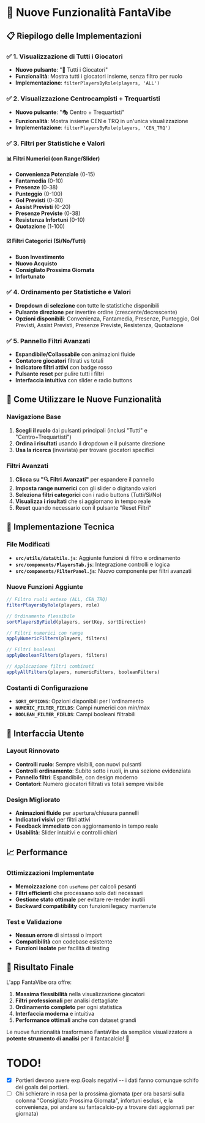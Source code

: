 # 🎯 Nuove Funzionalità FantaVibe

## 📋 Riepilogo delle Implementazioni

### ✅ 1. Visualizzazione di Tutti i Giocatori
- **Nuovo pulsante**: "👥 Tutti i Giocatori" 
- **Funzionalità**: Mostra tutti i giocatori insieme, senza filtro per ruolo
- **Implementazione**: `filterPlayersByRole(players, 'ALL')`

### ✅ 2. Visualizzazione Centrocampisti + Trequartisti
- **Nuovo pulsante**: "🎭 Centro + Trequartisti"
- **Funzionalità**: Mostra insieme CEN e TRQ in un'unica visualizzazione
- **Implementazione**: `filterPlayersByRole(players, 'CEN_TRQ')`

### ✅ 3. Filtri per Statistiche e Valori

#### 📊 Filtri Numerici (con Range/Slider)
- **Convenienza Potenziale** (0-15)
- **Fantamedia** (0-10) 
- **Presenze** (0-38)
- **Punteggio** (0-100)
- **Gol Previsti** (0-30)
- **Assist Previsti** (0-20)
- **Presenze Previste** (0-38)
- **Resistenza Infortuni** (0-10)
- **Quotazione** (1-100)

#### ☑️ Filtri Categorici (Sì/No/Tutti)
- **Buon Investimento**
- **Nuovo Acquisto** 
- **Consigliato Prossima Giornata**
- **Infortunato**

### ✅ 4. Ordinamento per Statistiche e Valori
- **Dropdown di selezione** con tutte le statistiche disponibili
- **Pulsante direzione** per invertire ordine (crescente/decrescente)
- **Opzioni disponibili**: Convenienza, Fantamedia, Presenze, Punteggio, Gol Previsti, Assist Previsti, Presenze Previste, Resistenza, Quotazione

### ✅ 5. Pannello Filtri Avanzati
- **Espandibile/Collassabile** con animazioni fluide
- **Contatore giocatori** filtrati vs totali
- **Indicatore filtri attivi** con badge rosso
- **Pulsante reset** per pulire tutti i filtri
- **Interfaccia intuitiva** con slider e radio buttons

## 🚀 Come Utilizzare le Nuove Funzionalità

### Navigazione Base
1. **Scegli il ruolo** dai pulsanti principali (inclusi "Tutti" e "Centro+Trequartisti")
2. **Ordina i risultati** usando il dropdown e il pulsante direzione
3. **Usa la ricerca** (invariata) per trovare giocatori specifici

### Filtri Avanzati
1. **Clicca su "🔍 Filtri Avanzati"** per espandere il pannello
2. **Imposta range numerici** con gli slider o digitando valori
3. **Seleziona filtri categorici** con i radio buttons (Tutti/Sì/No)
4. **Visualizza i risultati** che si aggiornano in tempo reale
5. **Reset** quando necessario con il pulsante "Reset Filtri"

## 🔧 Implementazione Tecnica

### File Modificati
- **`src/utils/dataUtils.js`**: Aggiunte funzioni di filtro e ordinamento
- **`src/components/PlayersTab.js`**: Integrazione controlli e logica
- **`src/components/FilterPanel.js`**: Nuovo componente per filtri avanzati

### Nuove Funzioni Aggiunte
```javascript
// Filtro ruoli esteso (ALL, CEN_TRQ)
filterPlayersByRole(players, role)

// Ordinamento flessibile
sortPlayersByField(players, sortKey, sortDirection)

// Filtri numerici con range
applyNumericFilters(players, filters)

// Filtri booleani
applyBooleanFilters(players, filters)

// Applicazione filtri combinati
applyAllFilters(players, numericFilters, booleanFilters)
```

### Costanti di Configurazione
- **`SORT_OPTIONS`**: Opzioni disponibili per l'ordinamento
- **`NUMERIC_FILTER_FIELDS`**: Campi numerici con min/max
- **`BOOLEAN_FILTER_FIELDS`**: Campi booleani filtrabili

## 🎨 Interfaccia Utente

### Layout Rinnovato
- **Controlli ruolo**: Sempre visibili, con nuovi pulsanti
- **Controlli ordinamento**: Subito sotto i ruoli, in una sezione evidenziata
- **Pannello filtri**: Espandibile, con design moderno
- **Contatori**: Numero giocatori filtrati vs totali sempre visibile

### Design Migliorato
- **Animazioni fluide** per apertura/chiusura pannelli
- **Indicatori visivi** per filtri attivi
- **Feedback immediato** con aggiornamento in tempo reale
- **Usabilità**: Slider intuitivi e controlli chiari

## 📈 Performance

### Ottimizzazioni Implementate
- **Memoizzazione** con `useMemo` per calcoli pesanti
- **Filtri efficienti** che processano solo dati necessari
- **Gestione stato ottimale** per evitare re-render inutili
- **Backward compatibility** con funzioni legacy mantenute

### Test e Validazione
- **Nessun errore** di sintassi o import
- **Compatibilità** con codebase esistente
- **Funzioni isolate** per facilità di testing

## 🎯 Risultato Finale

L'app FantaVibe ora offre:
1. **Massima flessibilità** nella visualizzazione giocatori
2. **Filtri professionali** per analisi dettagliate
3. **Ordinamento completo** per ogni statistica
4. **Interfaccia moderna** e intuitiva
5. **Performance ottimali** anche con dataset grandi

Le nuove funzionalità trasformano FantaVibe da semplice visualizzatore a **potente strumento di analisi** per il fantacalcio! 🚀


# TODO!

- [x] Portieri devono avere exp.Goals negativi -- i dati fanno comunque schifo dei goals dei portieri.
- [ ] Chi schierare in rosa per la prossima giornata (per ora basarsi sulla colonna "Consigliato Prossima Giornata", infortuni esclusi, e la convenienza, poi andare su fantacalcio-py a trovare dati aggiornati per giornata)